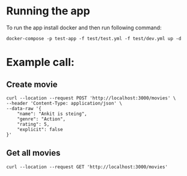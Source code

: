 # Running the app

To run the app install docker and then run following command:

`docker-compose -p test-app -f test/test.yml -f test/dev.yml up -d`

# Example call:

## Create movie

```
curl --location --request POST 'http://localhost:3000/movies' \
--header 'Content-Type: application/json' \
--data-raw '{
    "name": "Ankit is steing",
    "genre": "Action",
    "rating": 5,
    "explicit": false
}'
```

## Get all movies

```
curl --location --request GET 'http://localhost:3000/movies'
```
